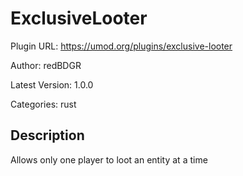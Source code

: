 # ExclusiveLooter

Plugin URL: https://umod.org/plugins/exclusive-looter

Author: redBDGR

Latest Version: 1.0.0

Categories: rust

## Description

Allows only one player to loot an entity at a time
